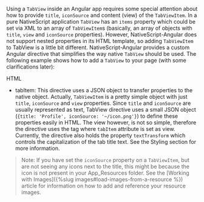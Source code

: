 Using a `TabView` inside an Angular app requires some special attention about how to provide `title`, `iconSource` and content (view) of the `TabViewItem`. In a pure NativeScript application `TabView` has an `items` property which could be set via XML to an array of `TabViewItem`s (basically, an array of objects with `title`, `view` and `iconSource` properties). However, NativeScript-Angular does not support nested properties in its HTML template, so adding `TabViewItem` to TabView is a little bit different. NativeScript-Angular provides a custom Angular directive that simplifies the way native `TabView` should be used. The following example shows how to add a `TabView` to your page (with some clarifications later):

HTML
<snippet id='basic-tab-view-html'/>

* tabItem:  This directive uses a JSON object to transfer properties to the native object. Actually, `TabViewItem` is a pretty simple object with just `title`, `iconSource` and `view` properties. Since `title` and `iconSource` are usually represented as text, TabView directive uses a small JSON object (`{title: 'Profile', iconSource: '~/icon.png'}`) to define these properties easily in HTML. The view however, is not so simple, therefore the directive uses the tag where `tabItem` attribute is set as view. Currently, the directive also holds the property `textTransform` which controls the capitalization of the tab title text. See the Styling section for more information.

> Note: If you have set the `iconSource` property on a `TabViewItem`, but are not seeing any icons next to the title, this might be because the icon is not present in your App_Resources folder. See the [Working with Images]({%slug images#load-images-from-a-resource %}) article for information on how to add and reference your resource images.